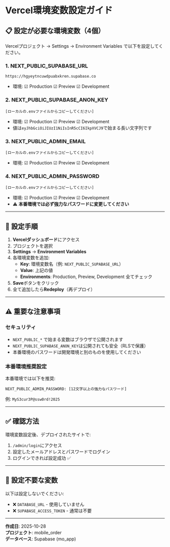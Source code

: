 # Vercel環境変数設定ガイド

## 📋 設定が必要な環境変数（4個）

Vercelプロジェクト → Settings → Environment Variables で以下を設定してください。

### 1. NEXT_PUBLIC_SUPABASE_URL
```
https://hgyeytncuwdpuabxkren.supabase.co
```
- 環境: ☑ Production ☑ Preview ☑ Development

### 2. NEXT_PUBLIC_SUPABASE_ANON_KEY
```
[ローカルの.envファイルからコピーしてください]
```
- 環境: ☑ Production ☑ Preview ☑ Development
- 値は`eyJhbGciOiJIUzI1NiIsInR5cCI6IkpXVCJ9`で始まる長い文字列です

### 3. NEXT_PUBLIC_ADMIN_EMAIL
```
[ローカルの.envファイルからコピーしてください]
```
- 環境: ☑ Production ☑ Preview ☑ Development

### 4. NEXT_PUBLIC_ADMIN_PASSWORD
```
[ローカルの.envファイルからコピーしてください]
```
- 環境: ☑ Production ☑ Preview ☑ Development
- ⚠️ **本番環境では必ず強力なパスワードに変更してください**

---

## 🔧 設定手順

1. **Vercelダッシュボード**にアクセス
2. プロジェクトを選択
3. **Settings** → **Environment Variables**
4. 各環境変数を追加:
   - **Key**: 環境変数名（例: `NEXT_PUBLIC_SUPABASE_URL`）
   - **Value**: 上記の値
   - **Environments**: Production, Preview, Development 全てチェック
5. **Save**ボタンをクリック
6. 全て追加したら**Redeploy**（再デプロイ）

---

## ⚠️ 重要な注意事項

### セキュリティ
- `NEXT_PUBLIC_*` で始まる変数はブラウザで公開されます
- `NEXT_PUBLIC_SUPABASE_ANON_KEY`は公開されても安全（RLSで保護）
- 本番環境のパスワードは開発環境と別のものを使用してください

### 本番環境推奨設定
本番環境では以下を推奨:
```
NEXT_PUBLIC_ADMIN_PASSWORD: [12文字以上の強力なパスワード]
```

例: `MyS3cur3P@ssw0rd!2025`

---

## ✅ 確認方法

環境変数設定後、デプロイされたサイトで:

1. `/admin/login`にアクセス
2. 設定したメールアドレスとパスワードでログイン
3. ログインできれば設定成功 ✅

---

## 🚫 設定不要な変数

以下は設定しないでください:
- ❌ `DATABASE_URL` - 使用していません
- ❌ `SUPABASE_ACCESS_TOKEN` - 通常は不要

---

**作成日**: 2025-10-28  
**プロジェクト**: mobile_order  
**データベース**: Supabase (mo_app)
